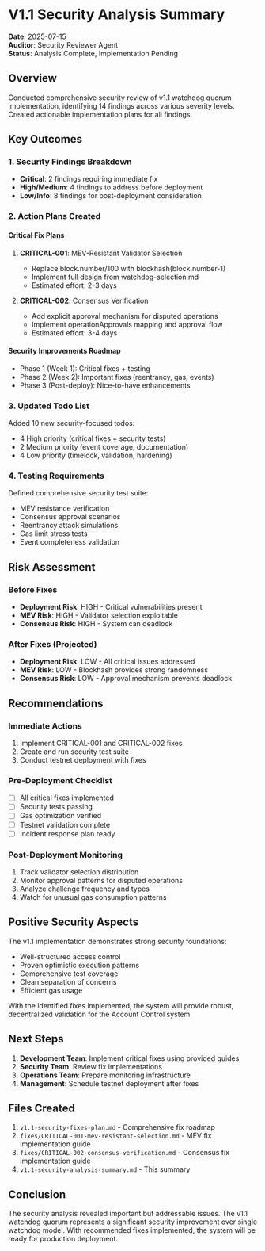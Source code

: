 # V1.1 Security Analysis Summary

**Date**: 2025-07-15  
**Auditor**: Security Reviewer Agent  
**Status**: Analysis Complete, Implementation Pending

## Overview

Conducted comprehensive security review of v1.1 watchdog quorum implementation, identifying 14 findings across various severity levels. Created actionable implementation plans for all findings.

## Key Outcomes

### 1. Security Findings Breakdown
- **Critical**: 2 findings requiring immediate fix
- **High/Medium**: 4 findings to address before deployment  
- **Low/Info**: 8 findings for post-deployment consideration

### 2. Action Plans Created

#### Critical Fix Plans
1. **CRITICAL-001**: MEV-Resistant Validator Selection
   - Replace block.number/100 with blockhash(block.number-1)
   - Implement full design from watchdog-selection.md
   - Estimated effort: 2-3 days

2. **CRITICAL-002**: Consensus Verification 
   - Add explicit approval mechanism for disputed operations
   - Implement operationApprovals mapping and approval flow
   - Estimated effort: 3-4 days

#### Security Improvements Roadmap
- Phase 1 (Week 1): Critical fixes + testing
- Phase 2 (Week 2): Important fixes (reentrancy, gas, events)
- Phase 3 (Post-deploy): Nice-to-have enhancements

### 3. Updated Todo List
Added 10 new security-focused todos:
- 4 High priority (critical fixes + security tests)
- 2 Medium priority (event coverage, documentation)
- 4 Low priority (timelock, validation, hardening)

### 4. Testing Requirements
Defined comprehensive security test suite:
- MEV resistance verification
- Consensus approval scenarios
- Reentrancy attack simulations
- Gas limit stress tests
- Event completeness validation

## Risk Assessment

### Before Fixes
- **Deployment Risk**: HIGH - Critical vulnerabilities present
- **MEV Risk**: HIGH - Validator selection exploitable
- **Consensus Risk**: HIGH - System can deadlock

### After Fixes (Projected)
- **Deployment Risk**: LOW - All critical issues addressed
- **MEV Risk**: LOW - Blockhash provides strong randomness
- **Consensus Risk**: LOW - Approval mechanism prevents deadlock

## Recommendations

### Immediate Actions
1. Implement CRITICAL-001 and CRITICAL-002 fixes
2. Create and run security test suite
3. Conduct testnet deployment with fixes

### Pre-Deployment Checklist
- [ ] All critical fixes implemented
- [ ] Security tests passing
- [ ] Gas optimization verified
- [ ] Testnet validation complete
- [ ] Incident response plan ready

### Post-Deployment Monitoring
1. Track validator selection distribution
2. Monitor approval patterns for disputed operations
3. Analyze challenge frequency and types
4. Watch for unusual gas consumption patterns

## Positive Security Aspects

The v1.1 implementation demonstrates strong security foundations:
- Well-structured access control
- Proven optimistic execution patterns
- Comprehensive test coverage
- Clean separation of concerns
- Efficient gas usage

With the identified fixes implemented, the system will provide robust, decentralized validation for the Account Control system.

## Next Steps

1. **Development Team**: Implement critical fixes using provided guides
2. **Security Team**: Review fix implementations
3. **Operations Team**: Prepare monitoring infrastructure
4. **Management**: Schedule testnet deployment after fixes

## Files Created

1. `v1.1-security-fixes-plan.md` - Comprehensive fix roadmap
2. `fixes/CRITICAL-001-mev-resistant-selection.md` - MEV fix implementation guide
3. `fixes/CRITICAL-002-consensus-verification.md` - Consensus fix implementation guide
4. `v1.1-security-analysis-summary.md` - This summary

## Conclusion

The security analysis revealed important but addressable issues. The v1.1 watchdog quorum represents a significant security improvement over single watchdog model. With recommended fixes implemented, the system will be ready for production deployment.